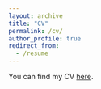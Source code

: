 ```yaml
---
layout: archive
title: "CV"
permalink: /cv/
author_profile: true
redirect_from:
  - /resume
---
```


You can find my CV
[here](https://andrejmijakovic.github.io/assets/CV_Dec2022_AndrejMijakovic.pdf).